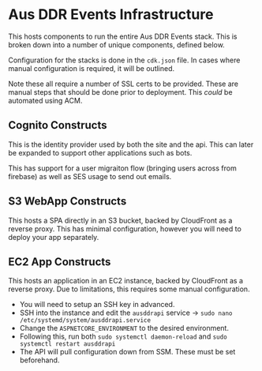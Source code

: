 # Aus DDR Events Infrastructure

This hosts components to run the entire Aus DDR Events stack. This is broken down into a number of unique components, defined below.

Configuration for the stacks is done in the `cdk.json` file. In cases where manual configuration is required, it will be outlined.

Note these all require a number of SSL certs to be provided. These are manual steps that should be done prior to deployment. This _could_ be automated using ACM.

## Cognito Constructs

This is the identity provider used by both the site and the api. This can later be expanded to support other applications such as bots.

This has support for a user migraiton flow (bringing users across from firebase) as well as SES usage to send out emails.

## S3 WebApp Constructs

This hosts a SPA directly in an S3 bucket, backed by CloudFront as a reverse proxy. This has minimal configuration, however you will need to deploy your app separately.

## EC2 App Constructs

This hosts an application in an EC2 instance, backed by CloudFront as a reverse proxy. Due to limitations, this requires some manual configuration.

- You will need to setup an SSH key in advanced.
- SSH into the instance and edit the `ausddrapi` service -> `sudo nano /etc/systemd/system/ausddrapi.service`
- Change the `ASPNETCORE_ENVIRONMENT` to the desired environment.
- Following this, run both `sudo systemctl daemon-reload` and `sudo systemctl restart ausddrapi`
- The API will pull configuration down from SSM. These must be set beforehand.
